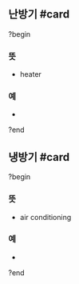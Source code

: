 ## 난방기 #card
?begin
### 뜻
- heater
### 예
-
?end


## 냉방기 #card
?begin
### 뜻
- air conditioning
### 예
-
?end

